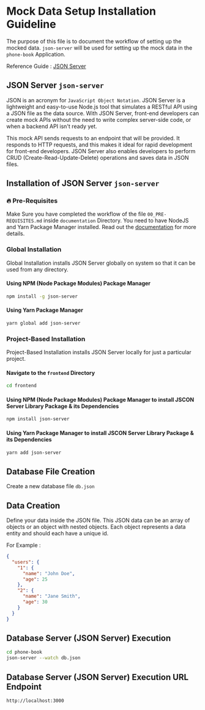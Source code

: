 # Mock Data Setup Installation Guideline

The purpose of this file is to document the workflow of setting up the mocked data. `json-server` will be used for setting up the mock data in the `phone-book` Application.

Reference Guide : [JSON Server](https://github.com/typicode/json-server)

## JSON Server `json-server`

JSON is an acronym for `JavaScript Object Notation`. JSON Server is a lightweight and easy-to-use Node.js tool that simulates a RESTful API using a JSON file as the data source. With JSON Server, front-end developers can create mock APIs without the need to write complex server-side code, or when a backend API isn't ready yet.

This mock API sends requests to an endpoint that will be provided. It responds to HTTP requests, and this makes it ideal for rapid development for front-end developers. JSON Server also enables developers to perform CRUD (Create-Read-Update-Delete) operations and saves data in JSON files.

## Installation of JSON Server `json-server`

### 🔥 Pre-Requisites

Make Sure you have completed the workflow of the file `00_PRE-REQUISITES.md` inside `documentation` Directory. You need to have NodeJS and Yarn Package Manager installed. Read out the [documentation](../documentation/00_PRE-REQUISITES.md) for more details.

### Global Installation

Global Installation installs JSON Server globally on system so that it can be used from any directory.

#### Using NPM (Node Package Modules) Package Manager

```sh
npm install -g json-server
```

#### Using Yarn Package Manager

```sh
yarn global add json-server
```

### Project-Based Installation

Project-Based Installation installs JSON Server locally for just a particular project.

#### Navigate to the `frontend` Directory

```sh
cd frontend
```

#### Using NPM (Node Package Modules) Package Manager to install JSCON Server Library Package & its Dependencies

```sh
npm install json-server
```

#### Using Yarn Package Manager to install JSCON Server Library Package & its Dependencies

```sh
yarn add json-server
```

## Database File Creation

Create a new database file `db.json`

## Data Creation

Define your data inside the JSON file. This JSON data can be an array of objects or an object with nested objects. Each object represents a data entity and should each have a unique id.

For Example : 

```json
{
  "users": {
    "1": {
      "name": "John Doe",
      "age": 25
    },
    "2": {
      "name": "Jane Smith",
      "age": 30
    }
  }
}
```

## Database Server (JSON Server) Execution

```sh
cd phone-book
json-server --watch db.json
```

## Database Server (JSON Server) Execution URL Endpoint

```sh
http://localhost:3000
```